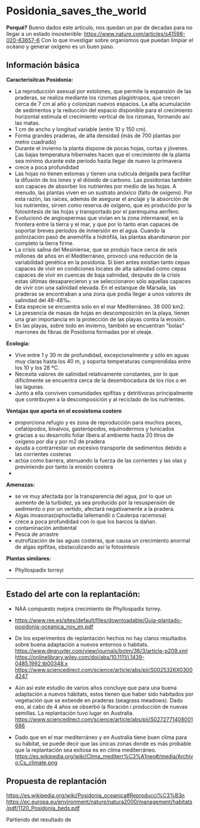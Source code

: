 
# Posidonia_saves_the_world

**Porqué?**
Bueno dados este articulo, nos quedan un par de decadas para no llegar a un estado insostenible:
https://www.nature.com/articles/s41598-020-63657-6
Con lo que investigar sobre organismos que puedan limpiar el océano y generar oxígeno es un buen paso.

## Información básica

**Caracterisitcas Posidonia:**
- La reproducción asexual por estolones, que permite la expansión de las praderas, se realiza mediante los rizomas plagiótropos, que crecen cerca de 7 cm al año y colonizan nuevos espacios. La alta acumulación de sedimentos y la reducción del espacio disponible para el crecimiento horizontal estimula el crecimiento vertical de los rizomas, formando así las matas.
- 1 cm de ancho y longitud variable (entre 10 y 150 cm).
- Forma grandes praderas, de alta densidad (más de 700 plantas por metro cuadrado)
- Durante el invierno la planta dispone de pocas hojas, cortas y jóvenes. Las bajas temperatura hibernales hacen que el crecimiento de la planta sea mínimo durante este período hasta llegar de nuevo la primavera
- crece a poca profundidad	
- Las hojas no tienen estomas y tienen una cutícula delgada para facilitar la difusión de los iones y el dióxido de carbono. Las posidonias también son capaces de absorber los nutrientes por medio de las hojas. A menudo, las plantas viven en un sustrato anóxico (falto de oxígeno). Por esta razón, las raíces, además de asegurar el anclaje y la absorción de los nutrientes, sirven como reserva de oxígeno, que es producido por la fotosíntesis de las hojas y transportado por el parénquima aerífero.
- Evolucionó de angiospermas que vivían en la zona intermareal, en la frontera entre la tierra y el mar, y que por lo tanto eran capaces de soportar breves períodos de inmersión en el agua. Cuando la polinización pasó de anemófila a hidrófila, las plantas abandonaron por completo la tierra firme.
- La crisis salina del Mesiniense, que se produjo hace cerca de seis millones de años en el Mediterráneo, provocó una reducción de la variabilidad genética en la posidonia. Si bien antes existían tanto cepas capaces de vivir en condiciones locales de alta salinidad como cepas capaces de vivir en cuencas de baja salinidad, después de la crisis estas últimas desaparecieron y se seleccionaron sólo aquellas capaces de vivir con una salinidad elevada. En el estanque de Marsala, las praderas se encontraban a una zona que podía llegar a unos valores de salinidad del 46-48‰.
- Esta especie se encuentra solo en el mar Mediterráneo. 38 000 km2.
- La presencia de masas de hojas en descomposición en la playa, tienen una gran importancia en la protección de las playas contra la erosión.
- En las playas, sobre todo en invierno, también se encuentran "bolas" marrones de fibras de Posidonia formadas por el oleaje.

**Ecología:**
- Vive entre 1 y 30 m de profundidad, excepcionalmente y sólo en aguas muy claras hasta los 40 m, y soporta temperaturas comprendidas entre los 10 y los 28 ºC.
- Necesita valores de salinidad relativamente constantes, por lo que difícilmente se encuentra cerca de la desembocadura de los ríos o en las lagunas.
- Junto a ella conviven comunidades epifitas y detritívoras principalmente que contribuyen a la descomposición y al reciclado de los nutrientes.


**Ventajas que aporta en el ecosistema costero**
- proporciona refugio y es zona de reproducción para muchos peces, cefalópodos, bivalvos, gasterópodos, equinodermos y tunicados
- gracias a su desarrollo foliar libera al ambiente hasta 20 litros de oxígeno por día y por m2 de pradera
- ayuda a contrarrestar un excesivo transporte de sedimentos debido a las corrientes costeras
- actúa como barrera, atenuando la fuerza de las corrientes y las olas y previniendo por tanto la erosión costera
-  

**Amenazas:**
- se ve muy afectada por la transparencia del agua, por lo que un aumento de la turbidez, ya sea producido por la resuspensión de sedimento o por un vertido, afectará negativamente a la pradera.
- Algas invasoras(ophocladia lallemandii o Caulerpa racemosa)
- crece a poca profundidad con lo que los barcos la dañan.
- contaminación ambiental
- Pesca de arrastre
- eutrofización de las aguas costeras, que causa un crecimiento anormal de algas epifitas, obstaculizando así la fotosíntesis

**Plantas similares:**
- Phyllospadix torreyi
----

## Estado del arte con la replantación:
- NAA compuesto mejora crecimiento de Phyllospadix torrey.
- https://www.ree.es/sites/default/files/downloadable/Guia-plantado-posidonia-oceanica_nov_en.pdf
- De los experimentos de replantación hechos no hay claros resultados sobre buena adaptación a nuevos entornos o habitats.
	https://www.degruyter.com/view/journals/botm/36/3/article-p209.xml
	https://onlinelibrary.wiley.com/doi/abs/10.1111/j.1439-0485.1992.tb00348.x
	https://www.sciencedirect.com/science/article/abs/pii/S0025326X03004247
	
- Aún así este estudio de varios años concluye que para una buena adaptación a nuevos hábitats, estos tienen que haber sido habitados por vegetación que se extiende en praderas (seagrass meadows). Dado eso, al cabo de 4 años se obserbó la floración i producción de nuevas semillas. La replantación tuvo lugar en Australia.
	https://www.sciencedirect.com/science/article/abs/pii/S0272771408001686

- Dado que en el mar mediterráneo y en Australia tiene buen clima para su hábitat, se puede decir que las únicas zonas donde es más probable que la replantación sea exitosa es en clima mediterráneo.
	https://es.wikipedia.org/wiki/Clima_mediterr%C3%A1neo#/media/Archivo:Cs_climate.png


## Propuesta de replantación

https://es.wikipedia.org/wiki/Posidonia_oceanica#Reproducci%C3%B3n
https://ec.europa.eu/environment/nature/natura2000/management/habitats/pdf/1120_Posidonia_beds.pdf

Partiendo del resultado de 



